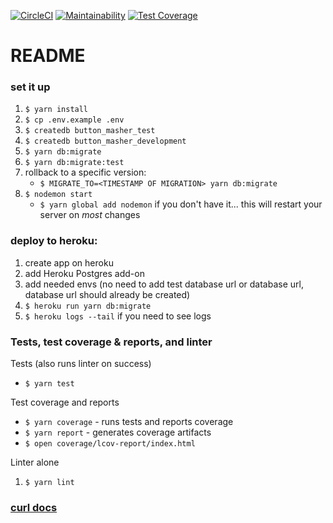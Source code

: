 [![CircleCI](https://circleci.com/gh/craftninja/button-masher-server.svg?style=shield)](https://circleci.com/gh/craftninja/button-masher-server)
[![Maintainability](https://api.codeclimate.com/v1/badges/22b6bc7010e4643fce11/maintainability)](https://codeclimate.com/github/craftninja/button-masher-server/maintainability)
[![Test Coverage](https://api.codeclimate.com/v1/badges/22b6bc7010e4643fce11/test_coverage)](https://codeclimate.com/github/craftninja/button-masher-server/test_coverage)

# README

### set it up

1. `$ yarn install`
1. `$ cp .env.example .env`
1. `$ createdb button_masher_test`
1. `$ createdb button_masher_development`
1. `$ yarn db:migrate`
1. `$ yarn db:migrate:test`
1. rollback to a specific version:
    * `$ MIGRATE_TO=<TIMESTAMP OF MIGRATION> yarn db:migrate`
1. `$ nodemon start`
    * `$ yarn global add nodemon` if you don't have it... this will restart your server on *most* changes

### deploy to heroku:
1. create app on heroku
1. add Heroku Postgres add-on
1. add needed envs (no need to add test database url or database url, database url should already be created)
1. `$ heroku run yarn db:migrate`
1. `$ heroku logs --tail` if you need to see logs

### Tests, test coverage & reports, and linter
Tests (also runs linter on success)
* `$ yarn test`

Test coverage and reports
* `$ yarn coverage` - runs tests and reports coverage
* `$ yarn report` - generates coverage artifacts
* `$ open coverage/lcov-report/index.html`

Linter alone
1. `$ yarn lint`

### [curl docs](./curl.md)
